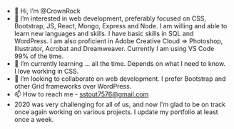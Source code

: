 - 👋 Hi, I’m @CrownRock
- 👀 I’m interested in web development, preferably focused on CSS, Bootstrap, JS, React, Mongo, Express and Node. I am willing and able to learn new languages and skills. I have basic skills in SQL and WordPress. I am also proficient in Adobe Creative Cloud => Photoshop, Illustrator, Acrobat and Dreamweaver. Currently I am using VS Code 99% of the time. 
- 🌱 I’m currently learning ... all the time. Depends on what I need to know. I love working in CSS.
- 💞️ I’m looking to collaborate on web development. I prefer Bootstrap and other Grid frameworks over WordPress.
- 📫 How to reach me - sstout7576@gmail.com
- 2020 was very challenging for all of us, and now I'm glad to be on track once again working on various projects. I update my portfolio at least once a week.

<!---
CrownRock/CrownRock is a ✨ special ✨ repository because its `README.md` (this file) appears on your GitHub profile.
You can click the Preview link to take a look at your changes.
--->
